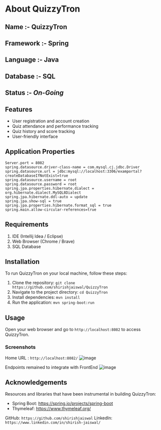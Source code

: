 # **About QuizzyTron**
## **Name :-** QuizzyTron
## **Framework :-** Spring
## **Language :-** Java
## **Database** :- SQL
## **Status** :- ***On-Going***

## Features
- User registration and account creation
- Quiz attendance and performance tracking
- Quiz history and score tracking
- User-friendly interface

## **Application Properties**
```
Server.port = 8082
spring.datasource.driver-class-name = com.mysql.cj.jdbc.Driver
spring.datasource.url = jdbc:mysql://localhost:3306/examportal?createDatabaseIfNotExist=true
spring.datasource.username = root
spring.datasource.password = root
spring.jpa.properties.hibernate.dialect = org.hibernate.dialect.MySQL8Dialect
spring.jpa.hibernate.ddl-auto = update
spring.jpa.show-sql = true
spring.jpa.properties.hibernate.format_sql = true
spring.main.allow-circular-references=true
```

## Requirements
1. IDE (Intellij Idea / Eclipse)
2. Web Browser (Chrome / Brave)
3. SQL Database

## Installation
To run QuizzyTron on your local machine, follow these steps:

1. Clone the repository: `git clone https://github.com/shirishjaiswal/QuizzyTron`
2. Navigate to the project directory: `cd QuizzyTron`
3. Install dependencies: `mvn install`
4. Run the application: `mvn spring-boot:run`

## Usage
Open your web browser and go to `http://localhost:8082` to access QuizzyTron.

### Screenshots
Home URL : ```http://localhost:8082/```
![image](https://github.com/shirishjaiswal/QuizzyTron/assets/98471211/07547c65-7731-42b4-82e7-712c632f990c)

Endpoints remained to integrate with FrontEnd
![image](https://github.com/shirishjaiswal/QuizzyTron/assets/98471211/8c10b77b-a659-4303-8d98-79aa7689fd39)

## Acknowledgements
Resources and libraries that have been instrumental in building QuizzyTron:
- Spring Boot: https://spring.io/projects/spring-boot
- Thymeleaf: https://www.thymeleaf.org/


GitHub: ```https://github.com/shirishjaiswal```
LinkedIn: ```https://www.linkedin.com/in/shirish-jaiswal/```
